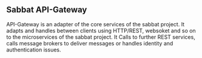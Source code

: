 Sabbat API-Gateway
-------------------
API-Gateway is an adapter of the core services of the sabbat project. It adapts and handles between clients using HTTP/REST, websoket and so on to the microservices
 of the sabbat project. It Calls to further REST services, calls message brokers to deliver messages or handles identity and authentication issues.
